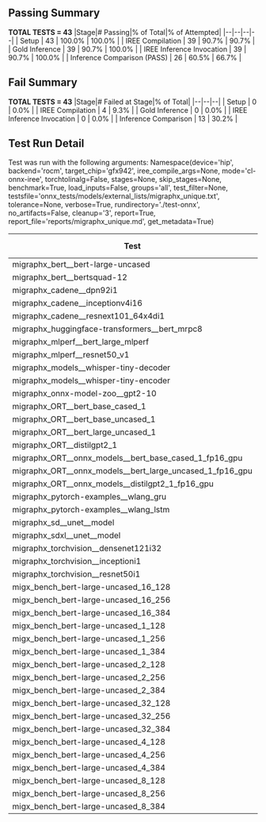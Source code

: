 ## Passing Summary

**TOTAL TESTS = 43**
|Stage|# Passing|% of Total|% of Attempted|
|--|--|--|--|
| Setup | 43 | 100.0% | 100.0% |
| IREE Compilation | 39 | 90.7% | 90.7% |
| Gold Inference | 39 | 90.7% | 100.0% |
| IREE Inference Invocation | 39 | 90.7% | 100.0% |
| Inference Comparison (PASS) | 26 | 60.5% | 66.7% |
## Fail Summary

**TOTAL TESTS = 43**
|Stage|# Failed at Stage|% of Total|
|--|--|--|
| Setup | 0 | 0.0% |
| IREE Compilation | 4 | 9.3% |
| Gold Inference | 0 | 0.0% |
| IREE Inference Invocation | 0 | 0.0% |
| Inference Comparison | 13 | 30.2% |
## Test Run Detail
Test was run with the following arguments:
Namespace(device='hip', backend='rocm', target_chip='gfx942', iree_compile_args=None, mode='cl-onnx-iree', torchtolinalg=False, stages=None, skip_stages=None, benchmark=True, load_inputs=False, groups='all', test_filter=None, testsfile='onnx_tests/models/external_lists/migraphx_unique.txt', tolerance=None, verbose=True, rundirectory='./test-onnx', no_artifacts=False, cleanup='3', report=True, report_file='reports/migraphx_unique.md', get_metadata=True)

| Test | Exit Status | Mean Benchmark Time (ms) | Notes |
|--|--|--|--|
| migraphx_bert__bert-large-uncased | PASS | 18.934405719240505 | |
| migraphx_bert__bertsquad-12 | compilation | None | |
| migraphx_cadene__dpn92i1 | Numerics | 3.630431294974793 | |
| migraphx_cadene__inceptionv4i16 | Numerics | 19.31874325317848 | |
| migraphx_cadene__resnext101_64x4di1 | Numerics | 4.3335607628320245 | |
| migraphx_huggingface-transformers__bert_mrpc8 | PASS | 6.946280088522818 | |
| migraphx_mlperf__bert_large_mlperf | PASS | 24.55143708402267 | |
| migraphx_mlperf__resnet50_v1 | Numerics | 13.96639006367574 | |
| migraphx_models__whisper-tiny-decoder | PASS | 41.617512712072504 | |
| migraphx_models__whisper-tiny-encoder | Numerics | 101.92357994882123 | |
| migraphx_onnx-model-zoo__gpt2-10 | compilation | None | |
| migraphx_ORT__bert_base_cased_1 | PASS | 122.0704863210105 | |
| migraphx_ORT__bert_base_uncased_1 | PASS | 121.58531822885074 | |
| migraphx_ORT__bert_large_uncased_1 | PASS | 538.4294503213216 | |
| migraphx_ORT__distilgpt2_1 | PASS | 68.75851949055989 | |
| migraphx_ORT__onnx_models__bert_base_cased_1_fp16_gpu | Numerics | 66.142533814083 | |
| migraphx_ORT__onnx_models__bert_large_uncased_1_fp16_gpu | Numerics | 340.02420348891366 | |
| migraphx_ORT__onnx_models__distilgpt2_1_fp16_gpu | Numerics | 35.33005464123562 | |
| migraphx_pytorch-examples__wlang_gru | PASS | 18.113018047367024 | |
| migraphx_pytorch-examples__wlang_lstm | PASS | 7.570889732029122 | |
| migraphx_sd__unet__model | import_model | None | |
| migraphx_sdxl__unet__model | import_model | None | |
| migraphx_torchvision__densenet121i32 | Numerics | 12.96513586756632 | |
| migraphx_torchvision__inceptioni1 | Numerics | 3.379033375650264 | |
| migraphx_torchvision__resnet50i1 | Numerics | 2.2300181023421746 | |
| migx_bench_bert-large-uncased_16_128 | PASS | 26.033500629120766 | |
| migx_bench_bert-large-uncased_16_256 | PASS | 37.8325403169647 | |
| migx_bench_bert-large-uncased_16_384 | Numerics | 56.500977015174506 | |
| migx_bench_bert-large-uncased_1_128 | PASS | 12.205515166573312 | |
| migx_bench_bert-large-uncased_1_256 | PASS | 12.317458800808119 | |
| migx_bench_bert-large-uncased_1_384 | PASS | 18.904189872849095 | |
| migx_bench_bert-large-uncased_2_128 | PASS | 12.537232030070188 | |
| migx_bench_bert-large-uncased_2_256 | PASS | 18.881034309480775 | |
| migx_bench_bert-large-uncased_2_384 | PASS | 19.642718767971488 | |
| migx_bench_bert-large-uncased_32_128 | PASS | 37.07889166023386 | |
| migx_bench_bert-large-uncased_32_256 | PASS | 71.7215705740576 | |
| migx_bench_bert-large-uncased_32_384 | Numerics | 116.25244632725499 | |
| migx_bench_bert-large-uncased_4_128 | PASS | 19.144678305884874 | |
| migx_bench_bert-large-uncased_4_256 | PASS | 19.904357682736144 | |
| migx_bench_bert-large-uncased_4_384 | PASS | 23.089627580096323 | |
| migx_bench_bert-large-uncased_8_128 | PASS | 20.028407135534852 | |
| migx_bench_bert-large-uncased_8_256 | PASS | 26.449288032614646 | |
| migx_bench_bert-large-uncased_8_384 | PASS | 32.477417509212636 | |
